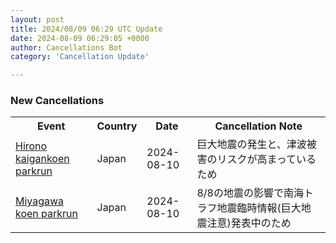 ```yaml
---
layout: post
title: 2024/08/09 06:29 UTC Update
date: 2024-08-09 06:29:05 +0000
author: Cancellations Bot
category: 'Cancellation Update'

---
```


<h3>New Cancellations</h3>
<div class='hscrollable'>
<table style='width: 100%'>
    <tr>
        <th>Event</th>
        <th>Country</th>
        <th>Date</th>
        <th>Cancellation Note</th>
    </tr>
    <tr>
        <td><a href="https://www.parkrun.jp/hironokaigankoen">Hirono kaigankoen parkrun</a></td>
        <td>Japan</td>
        <td>2024-08-10</td>
        <td>巨大地震の発生と、津波被害のリスクが高まっているため</td>
    </tr>
    <tr>
        <td><a href="https://www.parkrun.jp/miyagawakoen">Miyagawa koen parkrun</a></td>
        <td>Japan</td>
        <td>2024-08-10</td>
        <td>8/8の地震の影響で南海トラフ地震臨時情報(巨大地震注意)発表中のため</td>
    </tr>
</table>
</div>
